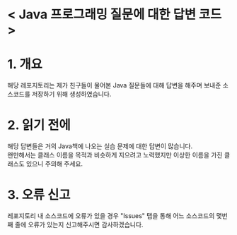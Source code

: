 < Java 프로그래밍 질문에 대한 답변 코드 >
===
# 1. 개요
해당 레포지토리는 제가 친구들이 물어본 Java 질문들에 대해 답변을 해주며 보내준 소스코드를 저장하기 위해 생성하였습니다.

# 2. 읽기 전에
해당 답변들은 거의 Java책에 나오는 실습 문제에 대한 답변이 많습니다.<br>
왠만해서는 클래스 이름을 목적과 비슷하게 지으려고 노력했지만 이상한 이름을 가진 클래스도 있으니 주의해 주세요.

# 3. 오류 신고
레포지토리 내 소스코드에 오류가 있을 경우 "Issues" 탭을 통해 어느 소스코드의 몇번째 줄에 오류가 있는지 신고해주시면 감사하겠습니다.
